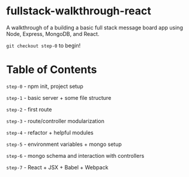 # fullstack-walkthrough-react
A walkthrough of a building a basic full stack message board app using Node, Express, MongoDB, and React.

`git checkout step-0` to begin!

# Table of Contents

`step-0` - npm init, project setup

`step-1` - basic server + some file structure

`step-2` - first route

`step-3` - route/controller modularization

`step-4` - refactor + helpful modules

`step-5` - environment variables + mongo setup

`step-6` - mongo schema and interaction with controllers

`step-7` - React + JSX + Babel + Webpack
